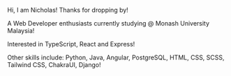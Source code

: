 Hi, I am Nicholas! Thanks for dropping by!

A Web Developer enthusiasts currently studying @ Monash University Malaysia! 

Interested in TypeScript, React and Express!

Other skills include: Python, Java, Angular, PostgreSQL, HTML, CSS, SCSS, Tailwind CSS, ChakraUI, Django!
